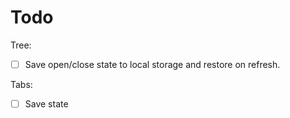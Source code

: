 # Todo

Tree:

- [ ] Save open/close state to local storage and restore on refresh.

Tabs:

- [ ] Save state
